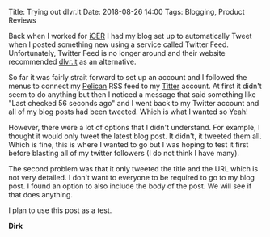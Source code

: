 Title: Trying out dlvr.it
Date: 2018-08-26 14:00
Tags: Blogging, Product Reviews

Back when I worked for [iCER](http:/icer.msu.edi) I had my blog set up to automatically Tweet when I posted something new using a service called Twitter Feed. Unfortunately, Twitter Feed is no longer around and their website recommended [dlvr.it](http://dlvr.it) as an alternative.  

So far it was fairly strait forward to set up an account and I followed the menus to connect my [Pelican](http://docs.getpelican.com/en/3.6.3/) RSS feed to my [Titter](https://twitter.com/colbrydi) account. At first it didn't seem to do anything but then I noticed a message that said something like "Last checked 56 seconds ago" and I went back to my Twitter account and all of my blog posts had been tweeted.  Which is what I wanted so Yeah!

However, there were a lot of options that I didn't understand.  For example, I thought it would only tweet the latest blog post.  It didn't, it tweeted them all. Which is fine, this is where I wanted to go but I was hoping to test it first before blasting all of my twitter followers (I do not think I have many).  

The second problem was that it only tweeted the title and the URL which is not very detailed. I don't want to everyone to be required to go to my blog post.  I found an option to also include the body of the post.  We will see if that does anything.  

I plan to use this post as a test.

**Dirk**
